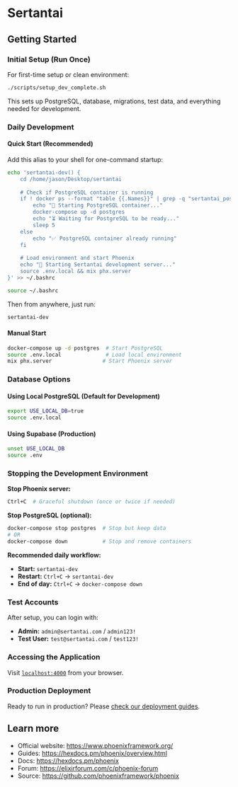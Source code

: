 # Sertantai

## Getting Started

### Initial Setup (Run Once)

For first-time setup or clean environment:

```bash
./scripts/setup_dev_complete.sh
```

This sets up PostgreSQL, database, migrations, test data, and everything needed for development.

### Daily Development

#### Quick Start (Recommended)
Add this alias to your shell for one-command startup:

```bash
echo 'sertantai-dev() {
    cd /home/jason/Desktop/sertantai
    
    # Check if PostgreSQL container is running
    if ! docker ps --format "table {{.Names}}" | grep -q "sertantai_postgres"; then
        echo "🐳 Starting PostgreSQL container..."
        docker-compose up -d postgres
        echo "⏳ Waiting for PostgreSQL to be ready..."
        sleep 5
    else
        echo "✅ PostgreSQL container already running"
    fi
    
    # Load environment and start Phoenix
    echo "🚀 Starting Sertantai development server..."
    source .env.local && mix phx.server
}' >> ~/.bashrc

source ~/.bashrc
```

Then from anywhere, just run:
```bash
sertantai-dev
```

#### Manual Start
```bash
docker-compose up -d postgres  # Start PostgreSQL
source .env.local              # Load local environment
mix phx.server                # Start Phoenix server
```

### Database Options

#### Using Local PostgreSQL (Default for Development)
```bash
export USE_LOCAL_DB=true
source .env.local
```

#### Using Supabase (Production)
```bash
unset USE_LOCAL_DB
source .env
```

### Stopping the Development Environment

**Stop Phoenix server:**
```bash
Ctrl+C  # Graceful shutdown (once or twice if needed)
```

**Stop PostgreSQL (optional):**
```bash
docker-compose stop postgres  # Stop but keep data
# OR
docker-compose down           # Stop and remove containers
```

**Recommended daily workflow:**
- **Start:** `sertantai-dev`
- **Restart:** `Ctrl+C` → `sertantai-dev` 
- **End of day:** `Ctrl+C` → `docker-compose down`

### Test Accounts

After setup, you can login with:
- **Admin:** `admin@sertantai.com` / `admin123!`
- **Test User:** `test@sertantai.com` / `test123!`

### Accessing the Application

Visit [`localhost:4000`](http://localhost:4000) from your browser.

### Production Deployment

Ready to run in production? Please [check our deployment guides](https://hexdocs.pm/phoenix/deployment.html).

## Learn more

  * Official website: https://www.phoenixframework.org/
  * Guides: https://hexdocs.pm/phoenix/overview.html
  * Docs: https://hexdocs.pm/phoenix
  * Forum: https://elixirforum.com/c/phoenix-forum
  * Source: https://github.com/phoenixframework/phoenix
